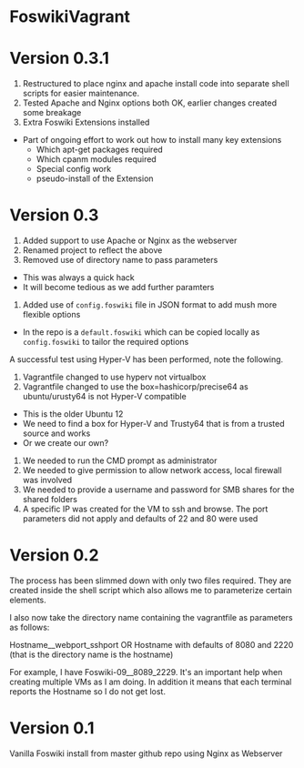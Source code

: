 # FoswikiVagrant

Version 0.3.1
=============
1. Restructured to place nginx and apache install code into separate shell scripts for easier maintenance.
1. Tested Apache and Nginx options both OK, earlier changes created some breakage
1. Extra Foswiki Extensions installed
  * Part of ongoing effort to work out how to install many key extensions
    * Which apt-get packages required
    * Which cpanm modules required
    * Special config work
    * pseudo-install of the Extension

Version 0.3
===========
1. Added support to use Apache or Nginx as the webserver
1. Renamed project to reflect the above
1. Removed use of directory name to pass parameters
  * This was always a quick hack 
  * It will become tedious as we add further paramters
1. Added use of `config.foswiki` file in JSON format to add mush more flexible options
  * In the repo is a `default.foswiki` which can be copied locally as `config.foswiki` to tailor the required options

A successful test using Hyper-V has been performed, note the following.
1. Vagrantfile changed to use hyperv not virtualbox
1. Vagrantfile changed to use the box=hashicorp/precise64 as ubuntu/urusty64 is not Hyper-V compatible
  * This is the older Ubuntu 12
  * We need to find a box for Hyper-V and Trusty64 that is from a trusted source and works
  * Or we create our own?
1. We needed to run the CMD prompt as administrator
1. We needed to give permission to allow network access, local firewall was involved
1. We needed to provide a username and password for SMB shares for the shared folders
1. A specific IP was created for the VM to ssh and browse. The port parameters did not apply and defaults of 22 and 80 were used 

Version 0.2
===========
The process has been slimmed down with only two files required. They are created inside the shell script which also allows me to parameterize certain elements.
 
I also now take the directory name containing the vagrantfile as parameters as follows:
 
Hostname__webport_sshport
OR
Hostname    with defaults of 8080 and 2220 (that is the directory name is the hostname)
 
For example, I have Foswiki-09__8089_2229. It's an important help when creating multiple VMs as I am doing. In addition it means that each terminal reports the Hostname so I do not get lost.

Version 0.1
===========
Vanilla Foswiki install from master github repo using Nginx as Webserver
